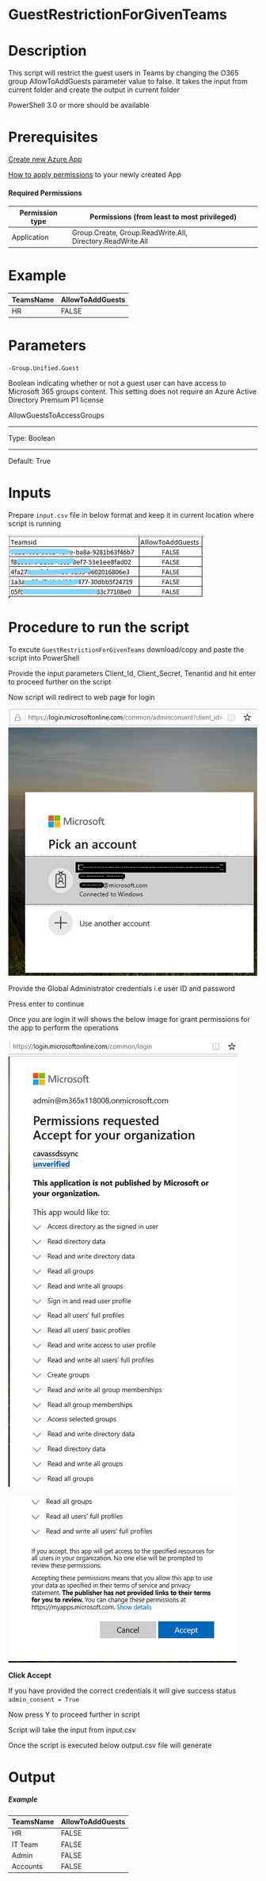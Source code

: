 # GuestRestrictionForGivenTeams

# Description

This script will restrict the guest users in Teams by changing the O365 group AllowToAddGuests parameter value to false. It takes the input from current folder and create the output in current folder 

PowerShell 3.0 or more should be available

# Prerequisites

[Create new Azure App](https://docs.microsoft.com/en-us/graph/auth-register-app-v2)

[How to apply permissions](https://docs.microsoft.com/en-us/graph/notifications-integration-app-registration) to your newly created App

#### Required Permissions

| Permission type | Permissions (from least to most privileged)|
|-----------------|--------------------------------------------|
|Application|Group.Create, Group.ReadWrite.All, Directory.ReadWrite.All|

# Example

|TeamsName 	| AllowToAddGuests |
|-----------|------------------|
|HR	        | FALSE            |

# Parameters

`-Group.Unified.Guest`

Boolean indicating whether or not a guest user can have access to Microsoft 365 groups content. This setting does not require an Azure Active Directory Premium P1 license

AllowGuestsToAccessGroups
***
Type: Boolean
***
Default: True
 
# Inputs

Prepare `input.csv` file in below format and keep it in current location where script is running 

![Input](https://github.com/Geetha63/MS-Teams-Scripts/blob/master/Images/InkedGuestrestrictionForGivenTeams-Input_LI.jpg)

# Procedure to run the script

 To excute `GuestRestrictionForGivenTeams` download/copy and paste the script into PowerShell
 
 Provide the input parameters Client_Id, Client_Secret, Tenantid and hit enter to proceed further on the script
 
 Now script will redirect to web page for login
 
 ![Signin](https://github.com/Geetha63/MS-Teams-Scripts/blob/master/Images/Siginin.png)
 
 Provide the Global Administrator credentials i.e user ID and password 
        
 Press enter to continue
   
 Once you are login it will shows the below image for grant permissions for the app to perform the operations

 ![GrantPermission](https://github.com/Geetha63/MS-Teams-Scripts/blob/master/Images/GrantPermissions.png)
 
 ![GrantPermission](https://github.com/Geetha63/MS-Teams-Scripts/blob/master/Images/GrantPermissions2.png)
 
 **Click Accept**

 If you have provided the correct credentials it will give success status `admin_consent = True`

 Now press Y to proceed further in script

 Script will take the input from _input.csv_

 Once the script is executed below output.csv file will generate

# Output
##### Example

|TeamsName 	| AllowToAddGuests |
|-----------|------------------|
|HR	        | FALSE            |
|IT Team	   | FALSE            |
|Admin      | FALSE            |
|Accounts   | FALSE            |
